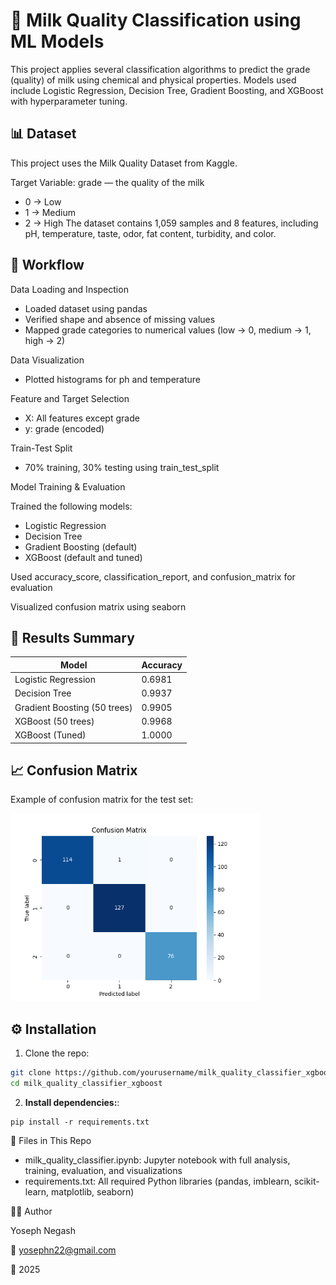 # 🥛 Milk Quality Classification using ML Models
This project applies several classification algorithms to predict the grade (quality) of milk using chemical and physical properties. 
Models used include Logistic Regression, Decision Tree, Gradient Boosting, and XGBoost with hyperparameter tuning.

## 📊 Dataset
This project uses the Milk Quality Dataset from Kaggle.

Target Variable: grade — the quality of the milk

- 0 → Low
- 1 → Medium
- 2 → High
The dataset contains 1,059 samples and 8 features, including pH, temperature, taste, odor, fat content, turbidity, and color.

## 🚀 Workflow

Data Loading and Inspection
- Loaded dataset using pandas
- Verified shape and absence of missing values
- Mapped grade categories to numerical values (low → 0, medium → 1, high → 2)

Data Visualization

- Plotted histograms for ph and temperature
  
Feature and Target Selection

- X: All features except grade
- y: grade (encoded)

Train-Test Split

- 70% training, 30% testing using train_test_split

Model Training & Evaluation

Trained the following models:

- Logistic Regression
- Decision Tree
- Gradient Boosting (default)
- XGBoost (default and tuned)

Used accuracy_score, classification_report, and confusion_matrix for evaluation

Visualized confusion matrix using seaborn

## 🧾 Results Summary

| Model                       | Accuracy |
|-----------------------------|----------|
| Logistic Regression         | 0.6981   |
| Decision Tree               | 0.9937   | 
| Gradient Boosting (50 trees)| 0.9905   | 
| XGBoost (50 trees)          | 0.9968   | 
| XGBoost (Tuned)             | 1.0000   |

## 📈 Confusion Matrix

Example of confusion matrix for the test set:

<img src="images/confusion_matrix.png" alt="Confusion Matrix" width="400">

## ⚙️ Installation

1. Clone the repo:

```bash
git clone https://github.com/yourusername/milk_quality_classifier_xgboost.git
cd milk_quality_classifier_xgboost
```
2. **Install dependencies:**:   
```commandline
pip install -r requirements.txt
```

📂 Files in This Repo

- milk_quality_classifier.ipynb: Jupyter notebook with full analysis, training, evaluation, and visualizations
- requirements.txt: All required Python libraries (pandas, imblearn, scikit-learn, matplotlib, seaborn)

👨‍💻 Author

Yoseph Negash

📧 yosephn22@gmail.com

📅 2025


